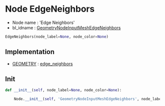 # Node EdgeNeighbors

- Node name : 'Edge Neighbors'
- bl_idname : [GeometryNodeInputMeshEdgeNeighbors](https://docs.blender.org/api/current/bpy.types.GeometryNodeInputMeshEdgeNeighbors.html)


``` python
EdgeNeighbors(node_label=None, node_color=None)
```
## Implementation

- [GEOMETRY](/docs/GeoNodes/socket_GEOMETRY.md) : [edge_neighbors](/docs/GeoNodes/socket_GEOMETRY.md#edge_neighbors)

## Init

``` python
def __init__(self, node_label=None, node_color=None):

    Node.__init__(self, 'GeometryNodeInputMeshEdgeNeighbors', node_label=node_label, node_color=node_color)
```
